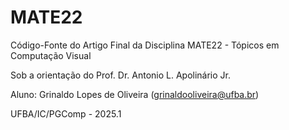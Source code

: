 # MATE22
Código-Fonte do Artigo Final da Disciplina MATE22 - Tópicos em Computação Visual 

Sob a orientação do Prof. Dr. Antonio L. Apolinário Jr.

Aluno: Grinaldo Lopes de Oliveira (grinaldooliveira@ufba.br)

UFBA/IC/PGComp - 2025.1

